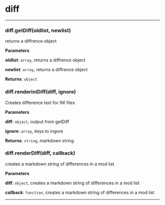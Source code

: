 # diff





* * *

### diff.getDiff(oldlist, newlist) 

returns a diffrence object

**Parameters**

**oldlist**: `array`, returns a diffrence object

**newlist**: `array`, returns a diffrence object

**Returns**: `object`


### diff.renderiniDiff(diff, ignore) 

Creates difference text for INI files

**Parameters**

**diff**: `object`, output from getDiff

**ignore**: `array`, keys to ingore

**Returns**: `string`, markdown string


### diff.renderDiff(diff, callback) 

creates a markdown string of differences in a mod list

**Parameters**

**diff**: `object`, creates a markdown string of differences in a mod list

**callback**: `function`, creates a markdown string of differences in a mod list




* * *










